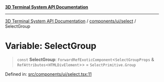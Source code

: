[**3D Terminal System API Documentation**](../../../../README.md)

***

[3D Terminal System API Documentation](../../../../README.md) / [components/ui/select](../README.md) / SelectGroup

# Variable: SelectGroup

> `const` **SelectGroup**: `ForwardRefExoticComponent`\<`SelectGroupProps` & `RefAttributes`\<`HTMLDivElement`\>\> = `SelectPrimitive.Group`

Defined in: [src/components/ui/select.tsx:11](https://github.com/Dicommunitas/ThreeJS_Terminal_3D/blob/2ffad36b03338064b23ef8f941c65d1facfc3d76/src/components/ui/select.tsx#L11)
